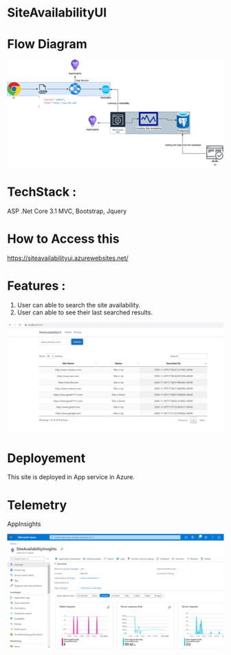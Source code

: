 # SiteAvailabilityUI

# Flow Diagram

![Optional Text](Images/siteAvailabilityArch.png)

# TechStack : 
ASP .Net Core 3.1 MVC,
Bootstrap,
Jquery

# How to Access this 

https://siteavailabilityui.azurewebsites.net/

# Features : 

1. User can able to search the site availability.
2. User can able to see their last searched results.

![Optional Text](Images/UI1.png)


# Deployement
This site is deployed in App service in Azure.

# Telemetry

AppInsights

![Optional Text](Images/SiteAvailablityTelemetry.png)

